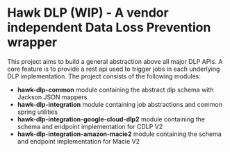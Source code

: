 # Hawk DLP (WIP) - A vendor independent Data Loss Prevention wrapper

This project aims to build a general abstraction above all
major DLP APIs. A core feature is to provide a rest api used to trigger jobs in each underlying DLP
implementation. The project consists of the following modules:

- **hawk-dlp-common** module containing the abstract dlp schema with Jackson JSON mappers
- **hawk-dlp-integration** module containing job abstractions and common spring utilities
- **hawk-dlp-integration-google-cloud-dlp2** module containing the schema and endpoint implementation for CDLP V2
- **hawk-dlp-integration-amazon-macie2** module containing the schema and endpoint implementation for Macie V2